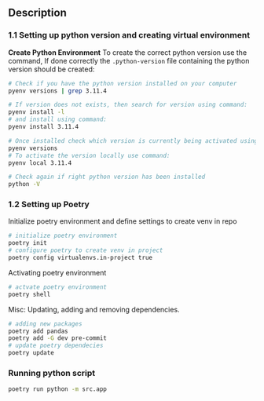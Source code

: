 
## Description


### 1.1 Setting up python version and creating virtual environment
**Create Python Environment**
To create the correct python version use the command, If done correctly the `.python-version` file containing the python version should be created:

```bash
# Check if you have the python version installed on your computer
pyenv versions | grep 3.11.4

# If version does not exists, then search for version using command:
pyenv install -l
# and install using command:
pyenv install 3.11.4

# Once installed check which version is currently being activated using command:
pyenv versions
# To activate the version locally use command:
pyenv local 3.11.4

# Check again if right python version has been installed
python -V
```

### 1.2 Setting up Poetry

Initialize poetry environment and define settings to create venv in repo

```bash
# initialize poetry environment
poetry init
# configure poetry to create venv in project
poetry config virtualenvs.in-project true
```
Activating poetry environment

```bash
# actvate poetry environment
poetry shell
```

Misc: Updating, adding and removing dependencies. 

```bash
# adding new packages
poetry add pandas
poetry add -G dev pre-commit
# update poetry dependecies
poetry update
```

### Running python script

```bash
poetry run python -m src.app
```